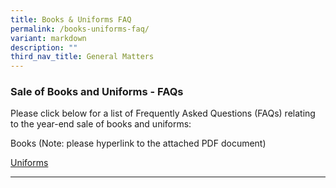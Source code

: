 ```yaml
---
title: Books & Uniforms FAQ
permalink: /books-uniforms-faq/
variant: markdown
description: ""
third_nav_title: General Matters
---
```

### Sale of Books and Uniforms - FAQs

Please click below for a list of Frequently Asked Questions (FAQs) relating to the year-end sale of books and uniforms:

Books (Note: please hyperlink to the attached PDF document) 

[Uniforms](https://www.intrenduniforms.com/frequently-asked-questions-faqs)

<hr>
